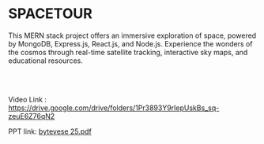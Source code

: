# SPACETOUR

This MERN stack project offers an immersive exploration of space, powered by MongoDB, Express.js, React.js, and Node.js. Experience the wonders of the cosmos through real-time satellite tracking, interactive sky maps, and educational resources.


</br>
</br>

Video Link : https://drive.google.com/drive/folders/1Pr3893Y9rIepUskBs_sq-zeuE6Z76qN2 

PPT link:
[bytevese 25.pdf](https://github.com/user-attachments/files/19724768/bytevese.25.pdf)
